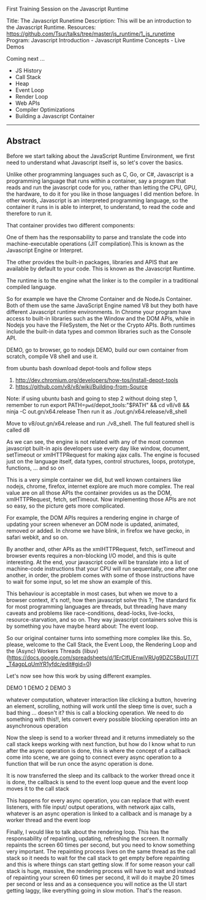 First Training Session on the Javascript Runtime

Title: The Javascript Runetime
Description: This will be an introduction to the Javascript Runtime.
Resources: https://github.com/Tsur/talks/tree/master/js_runtime/1_js_runetime
Program: Javascript Introduction - Javascript Runtime Concepts - Live Demos

Coming next ...

* JS History
* Call Stack
* Heap
* Event Loop
* Render Loop
* Web APIs
* Compiler Optimizations
* Building a Javascript Container

--------------------------------------------------------------------------------
Abstract
--------------------------------------------------------------------------------

Before we start talking about the JavaScript Runtime Environment, we first need to understand what Javascript itself is, so let's cover the basics.

Unlike other programming languages such as C, Go, or C#, Javascript is a programming language that runs within a container, say a program that reads and run the javascript code for you, rather than letting the CPU, GPU, the hardware, to do it for you like in those languages I did mention before. In other words, Javascript is an interpreted programming language, so the container it runs in is able to interpret, to understand, to read the code and therefore to run it.

That container provides two different components:

One of them has the responsability to parse and translate the code into machine-executable operations (JIT compilation).This is known as the Javascript Engine or Interpret.

The other provides the built-in packages, libraries and APIS that are available by default to your code. This is known as the Javascript Runtime.

The runtime is to the engine what the linker is to the compiler in a traditional compiled language.

So for example we have the Chrome Container and de NodeJs Container. Both of them use the same JavaScript Engine named V8 but they both have different Javascript runtime environments. In Chrome your program have access to built-in libraries such as the Window and the DOM APIs, while in Nodejs you have the FileSystem, the Net or the Crypto APIs. Both runtimes include the built-in data types and common libraries such as the Console API.

DEMO, go to browser, go to nodejs
DEMO, build our own container from scratch, compile V8 shell and use it.

from ubuntu bash download depot-tools and follow steps
1) http://dev.chromium.org/developers/how-tos/install-depot-tools
2) https://github.com/v8/v8/wiki/Building-from-Source

Note: if using ubuntu bash and going to step 2 without doing step 1, remember to run
export PATH=`pwd`/depot_tools:"$PATH" && cd v8/v8 && ninja -C out.gn/x64.release
Then run it as  ./out.gn/x64.release/v8_shell

Move to v8/out.gn/x64.release and run ./v8_shell.
The full featured shell is called d8

As we can see, the engine is not related with any of the most common javascript built-in apis developers use every day like window, document, setTimeout or xmlHTTPRequest for making ajax calls. The engine is focused just on the language itself, data types, control structures, loops, prototype, functions, ... and so on

This is a very simple container we did, but well known containers like nodejs, chrome, firefox, internet explore are much more complex. The real value are on all those APIs the container provides us as the DOM, xmlHTTPRequest, fetch, setTimeout. Now implementing those APIs are not so easy, so the picture gets more complicated.

For example, the DOM APIs requires a rendering engine in charge of updating your screen whenever an DOM node is updated, animated, removed or added. In chrome we have blink, in firefox we have gecko, in safari webkit, and so on.

By another and, other APIs as the xmlHTTPRequest, fetch, setTimeout and browser events requires a non-blocking I/O model, and this is quite interesting. At the end, your javascript code will be translate into a list of machine-code instructions that your CPU will run sequentally, one after one another, in order, the problem comes with some of those instructions have to wait for some input, so let me show an example of this.

This behaviour is acceptable in most cases, but when we move to a browser context, it's not!, how then javascript solve this ?, The standard fix for most programming languages are threads, but threading have many caveats and problems like race-conditions, dead-locks, live-locks, resource-starvation, and so on. They way javascript containers solve this is by something you have maybe heard about: The event loop.


So our original container turns into something more complex like this.
So, please, welcome to the Call Stack, the Event Loop, the Rendering Loop and the (Async) Workers Threads (libuv) (https://docs.google.com/spreadsheets/d/1ErClfUEnwiVRUg9DZC5BqUTI7T_T4agpLqUmYR1yfdc/edit#gid=0)

Let's now see how this work by using different examples.

DEMO 1
DEMO 2
DEMO 3

whatever computation, whatever interaction like clicking a button, hovering an element, scrolling, nothing will work until the sleep time is over, such a bad thing ... doesn't it? this is call a blocking operation. We need to do something with this!!, lets convert every possible blocking operation into an asynchronous operation

Now the sleep is send to a worker thread and it returns immediately so the call stack keeps working with next function, but how do I know what to run after the async operation is done, this is where the concept of a callback come into scene, we are going to connect every async operation to a function that will be run once the async operation is done.

It is now transferred the sleep and its callback to the worker thread once it is done, the callback is send to the event loop queue and the event loop moves it to the call stack

This happens for every async operation, you can replace that with event listeners, with file input/ output operations, with network ajax calls, whatever is an async operation is linked to a callback and is manage by a worker thread and the event loop

Finally, I would like to talk about the rendering loop. This has the responsability of repainting, updating, refreshing the screen. It normally repaints the screen 60 times per second, but you need to know something very important. The repainting process lives on the same thread as the call stack so it needs to wait for the call stack to get empty before repainting and this is where things can start getting slow. If for some reason your call stack is huge, massive, the rendering process will have to wait and instead of repainting your screen 60 times per second, it will do it maybe 20 times per second or less and as a consequence you will notice as the UI start getting laggy, like everything going in slow motion. That's the reason.
